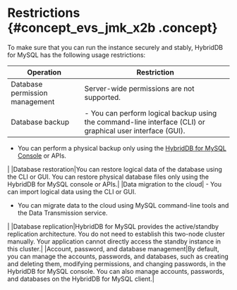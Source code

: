 # Restrictions {#concept_evs_jmk_x2b .concept}

To make sure that you can run the instance securely and stably, HybridDB for MySQL has the following usage restrictions:

|Operation|Restriction|
|---------|-----------|
|Database permission management|Server-wide permissions are not supported.|
|Database backup| -   You can perform logical backup using the command-line interface \(CLI\) or graphical user interface \(GUI\).
-   You can perform a physical backup only using the [HybridDB for MySQL Console](https://petadata.console.aliyun.com) or APIs.

 |
|Database restoration|You can restore logical data of the database using the CLI or GUI. You can restore physical database files only using the HybridDB for MySQL console or APIs.|
|Data migration to the cloud| -   You can import logical data using the CLI or GUI.
-   You can migrate data to the cloud using MySQL command-line tools and the Data Transmission service.

 |
|Database replication|HybridDB for MySQL provides the active/standby replication architecture. You do not need to establish this two-node cluster manually. Your application cannot directly access the standby instance in this cluster.|
|Account, password, and database management|By default, you can manage the accounts, passwords, and databases, such as creating and deleting them, modifying permissions, and changing passwords, in the HybridDB for MySQL console. You can also manage accounts, passwords, and databases on the HybridDB for MySQL client.|

